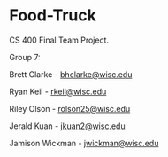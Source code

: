 # Food-Truck
CS 400 Final Team Project. 

Group 7:

Brett Clarke - bhclarke@wisc.edu

Ryan Keil - rkeil@wisc.edu

Riley Olson - rolson25@wisc.edu

Jerald Kuan - jkuan2@wisc.edu

Jamison Wickman - jwickman@wisc.edu
